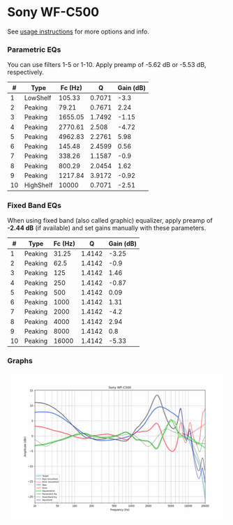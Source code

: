 # Sony WF-C500
See [usage instructions](https://github.com/jaakkopasanen/AutoEq#usage) for more options and info.

### Parametric EQs
You can use filters 1-5 or 1-10. Apply preamp of -5.62 dB or -5.53 dB, respectively.

|   # | Type      |   Fc (Hz) |      Q |   Gain (dB) |
|-----|-----------|-----------|--------|-------------|
|   1 | LowShelf  |    105.33 | 0.7071 |       -3.3  |
|   2 | Peaking   |     79.21 | 0.7671 |        2.24 |
|   3 | Peaking   |   1655.05 | 1.7492 |       -1.15 |
|   4 | Peaking   |   2770.61 | 2.508  |       -4.72 |
|   5 | Peaking   |   4962.83 | 2.2761 |        5.98 |
|   6 | Peaking   |    145.48 | 2.4599 |        0.56 |
|   7 | Peaking   |    338.26 | 1.1587 |       -0.9  |
|   8 | Peaking   |    800.29 | 2.0454 |        1.62 |
|   9 | Peaking   |   1217.84 | 3.9172 |       -0.92 |
|  10 | HighShelf |  10000    | 0.7071 |       -2.51 |

### Fixed Band EQs
When using fixed band (also called graphic) equalizer, apply preamp of **-2.44 dB** (if available) and set gains manually with these parameters.

|   # | Type    |   Fc (Hz) |      Q |   Gain (dB) |
|-----|---------|-----------|--------|-------------|
|   1 | Peaking |     31.25 | 1.4142 |       -3.25 |
|   2 | Peaking |     62.5  | 1.4142 |       -0.9  |
|   3 | Peaking |    125    | 1.4142 |        1.46 |
|   4 | Peaking |    250    | 1.4142 |       -0.87 |
|   5 | Peaking |    500    | 1.4142 |        0.09 |
|   6 | Peaking |   1000    | 1.4142 |        1.31 |
|   7 | Peaking |   2000    | 1.4142 |       -4.2  |
|   8 | Peaking |   4000    | 1.4142 |        2.94 |
|   9 | Peaking |   8000    | 1.4142 |        0.8  |
|  10 | Peaking |  16000    | 1.4142 |       -5.33 |

### Graphs
![](./Sony%20WF-C500.png)
